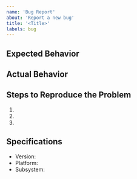 ```yaml
---
name: 'Bug Report'
about: 'Report a new bug'
title: '<Title>'
labels: bug
---
```


## Expected Behavior


## Actual Behavior


## Steps to Reproduce the Problem

1.
2.
3.

## Specifications

- Version:
- Platform:
- Subsystem: 